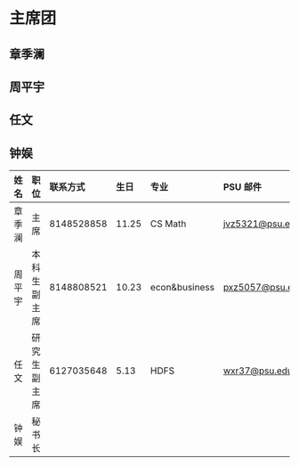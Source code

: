 # 主席团

## 章季澜

## 周平宇

## 任文

## 钟娱



| 姓名 | 职位 | 联系方式 | 生日 | 专业 | PSU 邮件 |
| :--- | :--- | :--- | :--- | :--- | :--- |
| 章季澜 | 主席 | 8148528858 | 11.25 | CS Math | jvz5321@psu.edu |
| 周平宇 | 本科生副主席 | 8148808521 | 10.23 | econ&business | pxz5057@psu.edu |
| 任文 | 研究生副主席 | 6127035648 | 5.13 | HDFS | wxr37@psu.edu |
| 钟娱 | 秘书长 |  |  |  |  |

